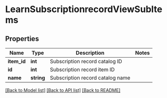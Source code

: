 # LearnSubscriptionrecordViewSubItems

## Properties
Name | Type | Description | Notes
------------ | ------------- | ------------- | -------------
**item_id** | **int** | Subscription record catalog ID | 
**id** | **int** | Subscription record item ID | 
**name** | **string** | Subscription record catalog name | 

[[Back to Model list]](../README.md#documentation-for-models) [[Back to API list]](../README.md#documentation-for-api-endpoints) [[Back to README]](../README.md)


